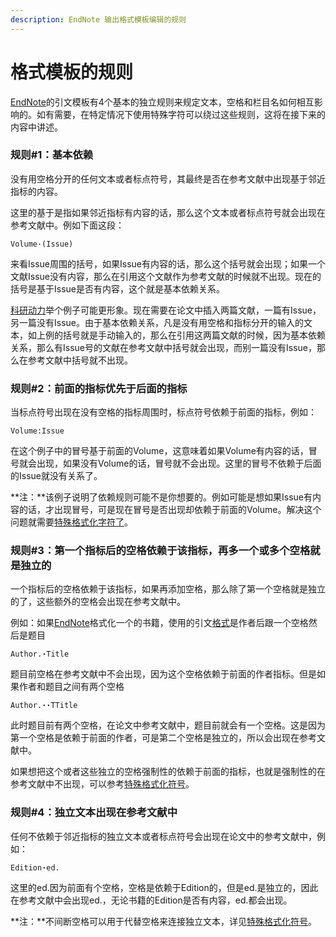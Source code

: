 ```yaml
---
description: EndNote 输出格式模板编辑的规则
---
```


# 格式模板的规则

[EndNote](http://www.howsci.com/tag/endnote/)的引文模板有4个基本的独立规则来规定文本，空格和栏目名如何相互影响的。如有需要，在特定情况下使用特殊字符可以绕过这些规则，这将在接下来的内容中讲述。

### 规则\#1：基本依赖

没有用空格分开的任何文本或者标点符号，其最终是否在参考文献中出现基于邻近指标的内容。

这里的基于是指如果邻近指标有内容的话，那么这个文本或者标点符号就会出现在参考文献中。例如下面这段：

`Volume·(Issue)`

来看Issue周围的括号，如果Issue有内容的话，那么这个括号就会出现；如果一个文献Issue没有内容，那么在引用这个文献作为参考文献的时候就不出现。现在的括号是基于Issue是否有内容，这个就是基本依赖关系。

[科研动力](http://www.howsci.com/)举个例子可能更形象。现在需要在论文中插入两篇文献，一篇有Issue，另一篇没有Issue。由于基本依赖关系，凡是没有用空格和指标分开的输入的文本，如上例的括号就是手动输入的，那么在引用这两篇文献的时候，因为基本依赖关系，那么有Issue号的文献在参考文献中括号就会出现，而别一篇没有Issue，那么在参考文献中括号就不出现。

### 规则\#2：前面的指标优先于后面的指标

当标点符号出现在没有空格的指标周围时，标点符号依赖于前面的指标，例如：

`Volume:Issue`

在这个例子中的冒号基于前面的Volume，这意味着如果Volume有内容的话，冒号就会出现，如果没有Volume的话，冒号就不会出现。这里的冒号不依赖于后面的Issue就没有关系了。

**注：**该例子说明了依赖规则可能不是你想要的。例如可能是想如果Issue有内容的话，才出现冒号，可是现在冒号是否出现却依赖于前面的Volume。解决这个问题就需要[特殊格式化字符了](http://www.howsci.com/endnote/wiki/15Styles/Special_Formatting_Chars.htm)。

### 规则\#3：第一个指标后的空格依赖于该指标，再多一个或多个空格就是独立的

一个指标后的空格依赖于该指标，如果再添加空格，那么除了第一个空格就是独立的了，这些额外的空格会出现在参考文献中。

例如：如果[EndNote](http://www.howsci.com/tag/endnote/)格式化一个的书籍，使用的引文[格式](http://www.howsci.com/tag/output-styles/)是作者后跟一个空格然后是题目

`Author.`**`·`**`Title`

题目前空格在参考文献中不会出现，因为这个空格依赖于前面的作者指标。但是如果作者和题目之间有两个空格

`Author.`**`··`**`TTitle`

此时题目前有两个空格，在论文中参考文献中，题目前就会有一个空格。这是因为第一个空格是依赖于前面的作者，可是第二个空格是独立的，所以会出现在参考文献中。

如果想把这个或者这些独立的空格强制性的依赖于前面的指标，也就是强制性的在参考文献中不出现，可以参考[特殊格式化符号](http://www.howsci.com/endnote/wiki/15Styles/Special_Formatting_Chars.htm)。

### 规则\#4：独立文本出现在参考文献中

任何不依赖于邻近指标的独立文本或者标点符号会出现在论文中的参考文献中，例如：

`Edition`**`·`**`ed.`

这里的ed.因为前面有个空格，空格是依赖于Edition的，但是ed.是独立的，因此在参考文献中会出现ed.，无论书籍的Edition是否有内容，ed.都会出现。

**注：**不间断空格可以用于代替空格来连接独立文本，详见[特殊格式化符号](http://www.howsci.com/endnote/wiki/15Styles/Special_Formatting_Chars.htm)。

